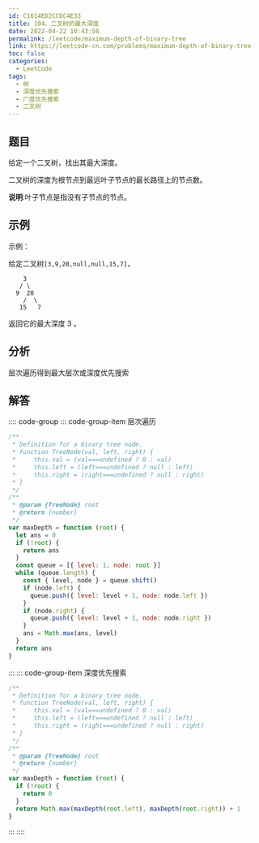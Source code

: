 ```yaml
---
id: C1614ED2CCDC4E33
title: 104、二叉树的最大深度
date: 2022-04-22 10:43:58
permalink: /leetcode/maximum-depth-of-binary-tree
link: https://leetcode-cn.com/problems/maximum-depth-of-binary-tree
toc: false
categories:
  - LeetCode
tags:
  - 树
  - 深度优先搜索
  - 广度优先搜索
  - 二叉树
---
```


<Level type='easy'/>

## 题目

给定一个二叉树，找出其最大深度。

二叉树的深度为根节点到最远叶子节点的最长路径上的节点数。

**说明**:叶子节点是指没有子节点的节点。

## 示例

示例：

给定二叉树`[3,9,20,null,null,15,7]`，

```text
    3
   / \
  9  20
    /  \
   15   7
```

返回它的最大深度 3 。

## 分析

层次遍历得到最大层次或深度优先搜索

## 解答

:::: code-group
::: code-group-item 层次遍历

```javascript
/**
 * Definition for a binary tree node.
 * function TreeNode(val, left, right) {
 *     this.val = (val===undefined ? 0 : val)
 *     this.left = (left===undefined ? null : left)
 *     this.right = (right===undefined ? null : right)
 * }
 */
/**
 * @param {TreeNode} root
 * @return {number}
 */
var maxDepth = function (root) {
  let ans = 0
  if (!root) {
    return ans
  }
  const queue = [{ level: 1, node: root }]
  while (queue.length) {
    const { level, node } = queue.shift()
    if (node.left) {
      queue.push({ level: level + 1, node: node.left })
    }
    if (node.right) {
      queue.push({ level: level + 1, node: node.right })
    }
    ans = Math.max(ans, level)
  }
  return ans
}
```

:::
::: code-group-item 深度优先搜索

```javascript
/**
 * Definition for a binary tree node.
 * function TreeNode(val, left, right) {
 *     this.val = (val===undefined ? 0 : val)
 *     this.left = (left===undefined ? null : left)
 *     this.right = (right===undefined ? null : right)
 * }
 */
/**
 * @param {TreeNode} root
 * @return {number}
 */
var maxDepth = function (root) {
  if (!root) {
    return 0
  }
  return Math.max(maxDepth(root.left), maxDepth(root.right)) + 1
}
```

:::
::::
